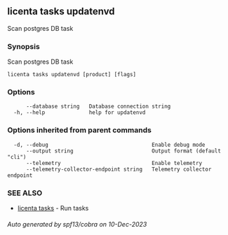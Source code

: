 ## licenta tasks updatenvd

Scan postgres DB task

### Synopsis

Scan postgres DB task

```
licenta tasks updatenvd [product] [flags]
```

### Options

```
      --database string   Database connection string
  -h, --help              help for updatenvd
```

### Options inherited from parent commands

```
  -d, --debug                                 Enable debug mode
      --output string                         Output format (default "cli")
      --telemetry                             Enable telemetry
      --telemetry-collector-endpoint string   Telemetry collector endpoint
```

### SEE ALSO

* [licenta tasks](licenta_tasks.md)	 - Run tasks

###### Auto generated by spf13/cobra on 10-Dec-2023
